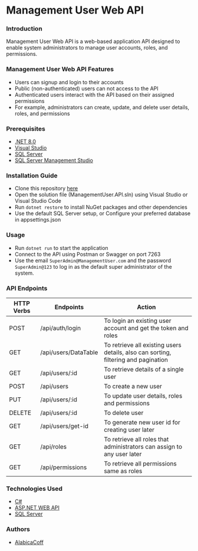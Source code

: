 # Management User Web API

### Introduction
Management User Web API is a web-based application API designed to enable system administrators to manage user accounts, roles, and permissions.

### Management User Web API Features
* Users can signup and login to their accounts
* Public (non-authenticated) users can not access to the API
* Authenticated users interact with the API based on their assigned permissions
* For example, administrators can create, update, and delete user details, roles, and permissions

### Prerequisites
* [.NET 8.0](https://dotnet.microsoft.com/en-us/download)
* [Visual Studio](https://visualstudio.microsoft.com/downloads/)
* [SQL Server](https://www.microsoft.com/en-us/sql-server/sql-server-downloads)
* [SQL Server Management Studio](https://learn.microsoft.com/en-us/ssms/download-sql-server-management-studio-ssms)

  
### Installation Guide
* Clone this repository [here](https://github.com/AlabicaCoff/management-user-api.git)
* Open the solution file (ManagementUser.API.sln) using Visual Studio or Visual Studio Code
* Run ```dotnet restore``` to install NuGet packages and other dependencies
* Use the default SQL Server setup, or Configure your preferred database in appsettings.json
  
### Usage
* Run ```dotnet run``` to start the application
* Connect to the API using Postman or Swagger on port 7263
* Use the email ``SuperAdmin@ManagementUser.com`` and the password ``SuperAdmin@123`` to log in as the default super administrator of the system.

### API Endpoints
| HTTP Verbs | Endpoints | Action |
| --- | --- | --- |
| POST | /api/auth/login | To login an existing user account and get the token and roles |
| GET | /api/users/DataTable | To retrieve all existing users details, also can sorting, filtering and pagination |
| GET | /api/users/:id | To retrieve details of a single user |
| POST | /api/users | To create a new user |
| PUT | /api/users/:id | To update user details, roles and permissions |
| DELETE | /api/users/:id | To delete user |
| GET | /api/users/get-id | To generate new user id for creating user later |
| GET | /api/roles | To retrieve all roles that administrators can assign to any user later |
| GET | /api/permissions | To retrieve all permissions same as roles |

### Technologies Used
* [C#](https://learn.microsoft.com/en-us/dotnet/csharp/)
* [ASP.NET WEB API](https://dotnet.microsoft.com/en-us/apps/aspnet/apis)
* [SQL Server](https://www.microsoft.com/en-us/sql-server/)

### Authors
* [AlabicaCoff](https://github.com/AlabicaCoff)
